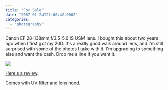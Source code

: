 ```yaml
---
title: "For Sale"
date: "2007-01-24T21:00:42.000Z"
categories: 
  - "photography"
---
```


Canon EF 28-138mm f/3.5-5.6 IS USM lens. I bought this about two years ago when I first got my 20D. It's a really good walk around lens, and I'm still surprised with some of the photos I take with it. I'm upgrading to something else and want the cash. Drop me a line if you want it.

![](http://www.the-digital-picture.com/Images/Pic/Canon-EF-28-135mm-f-3.5-5.6-IS-USM-Lens.jpg)

[Here's a review](http://www.the-digital-picture.com/Reviews/Canon-EF-28-135mm-f-3.5-5.6-IS-USM-Lens-Review.aspx).

Comes with UV filter and lens hood.
